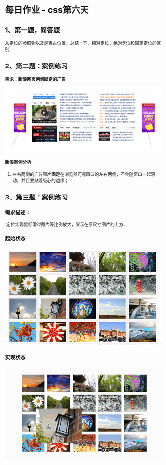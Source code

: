 # 每日作业 - css第六天

## 1、第一题，简答题

从定位的参照物以及是否占位置，总结一下，相对定位，绝对定位和固定定位的区别



## 2、第二题：案例练习

**需求：新浪网页两侧固定的广告**

![1571581438470](images/1571581438470.png)

#### 新浪案例分析



1. 左右两侧的广告图片**固定**在浏览器可视窗口的左右两侧，不会随窗口一起滚动，并且要贴着版心的边缘；

   

## 3、第三题：案例练习

### 需求描述：

​	定位实现鼠标滑过图片等比例放大，显示在原尺寸图片的上方。

### 起始状态

![1571587262015](images/1571587262015.png)

### 实现状态

![1571587262015](images/案例效果.gif)